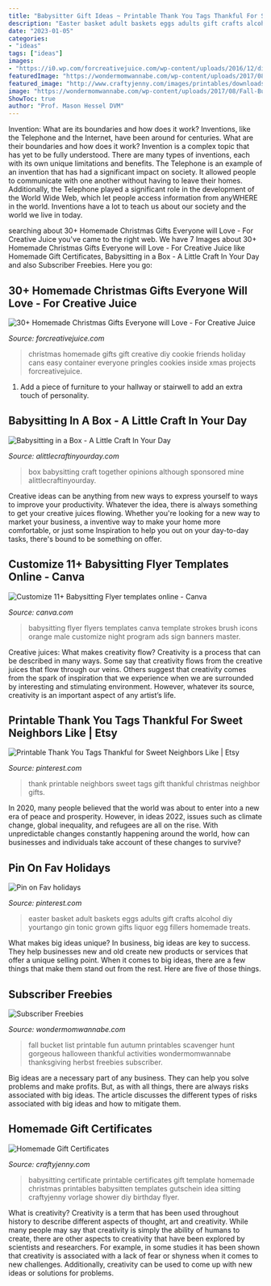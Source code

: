 ```yaml
---
title: "Babysitter Gift Ideas ~ Printable Thank You Tags Thankful For Sweet Neighbors Like"
description: "Easter basket adult baskets eggs adults gift crafts alcohol diy yourtango gin tonic grown gifts liquor egg fillers homemade treats"
date: "2023-01-05"
categories:
- "ideas"
tags: ["ideas"]
images:
- "https://i0.wp.com/forcreativejuice.com/wp-content/uploads/2016/12/diy-christmas-gift-ideas/1-diy-christmas-gift-ideas.jpg?w=600&amp;ssl=1"
featuredImage: "https://wondermomwannabe.com/wp-content/uploads/2017/08/Fall-Bucket-List.jpg"
featured_image: "http://www.craftyjenny.com/images/printables/downloads/gift-certificate-babysitting.jpg"
image: "https://wondermomwannabe.com/wp-content/uploads/2017/08/Fall-Bucket-List.jpg"
ShowToc: true
author: "Prof. Mason Hessel DVM"
---
```



Invention: What are its boundaries and how does it work?
Inventions, like the Telephone and the Internet, have been around for centuries. What are their boundaries and how does it work? Invention is a complex topic that has yet to be fully understood. There are many types of inventions, each with its own unique limitations and benefits. The Telephone is an example of an invention that has had a significant impact on society. It allowed people to communicate with one another without having to leave their homes. Additionally, the Telephone played a significant role in the development of the World Wide Web, which let people access information from anyWHERE in the world. Inventions have a lot to teach us about our society and the world we live in today.

	

		
searching about 30+ Homemade Christmas Gifts Everyone will Love - For Creative Juice you've came to the right web. We have 7 Images about 30+ Homemade Christmas Gifts Everyone will Love - For Creative Juice like Homemade Gift Certificates, Babysitting in a Box - A Little Craft In Your Day and also Subscriber Freebies. Here you go:
		
    
## 30+ Homemade Christmas Gifts Everyone Will Love - For Creative Juice

<img loading=lazy src="https://i0.wp.com/forcreativejuice.com/wp-content/uploads/2016/12/diy-christmas-gift-ideas/1-diy-christmas-gift-ideas.jpg?w=600&amp;ssl=1" onerror="this.onerror=null;this.src='https://tse4.mm.bing.net/th?id=OIP.Tuh-KV9hHkxuDZoum4dHTgHacD&amp;pid=15.1';" alt="30+ Homemade Christmas Gifts Everyone will Love - For Creative Juice">

_Source: forcreativejuice.com_

>christmas homemade gifts gift creative diy cookie friends holiday cans easy container everyone pringles cookies inside xmas projects forcreativejuice. 

	

1. Add a piece of furniture to your hallway or stairwell to add an extra touch of personality.

    
## Babysitting In A Box - A Little Craft In Your Day

<img loading=lazy src="https://www.alittlecraftinyourday.com/wp-content/uploads/2014/03/togetherbox.jpg" onerror="this.onerror=null;this.src='https://tse3.mm.bing.net/th?id=OIP.Za6_jzshkFt9ILJqDETHLwHaFL&amp;pid=15.1';" alt="Babysitting in a Box - A Little Craft In Your Day">

_Source: alittlecraftinyourday.com_

>box babysitting craft together opinions although sponsored mine alittlecraftinyourday. 

	

Creative ideas can be anything from new ways to express yourself to ways to improve your productivity. Whatever the idea, there is always something to get your creative juices flowing. Whether you're looking for a new way to market your business, a inventive way to make your home more comfortable, or just some Inspiration to help you out on your day-to-day tasks, there's bound to be something on offer.

    
## Customize 11+ Babysitting Flyer Templates Online - Canva

<img loading=lazy src="https://marketplace.canva.com/MAC4XNz6FkU/1/0/thumbnail_large-5/canva-orange-and-blue-brush-strokes-and-baby-icons-male-babysitting-flyer-MAC4XNz6FkU.jpg" onerror="this.onerror=null;this.src='https://tse4.mm.bing.net/th?id=OIP.pDl-qiYRTmnGPtAHhctYdAAAAA&amp;pid=15.1';" alt="Customize 11+ Babysitting Flyer templates online - Canva">

_Source: canva.com_

>babysitting flyer flyers templates canva template strokes brush icons orange male customize night program ads sign banners master. 

	

Creative juices: What makes creativity flow?
Creativity is a process that can be described in many ways. Some say that creativity flows from the creative juices that flow through our veins. Others suggest that creativity comes from the spark of inspiration that we experience when we are surrounded by interesting and stimulating environment. However, whatever its source, creativity is an important aspect of any artist’s life.

    
## Printable Thank You Tags Thankful For Sweet Neighbors Like | Etsy

<img loading=lazy src="https://i.pinimg.com/736x/4e/7f/fd/4e7ffdb35a486cffae94258670edae55.jpg" onerror="this.onerror=null;this.src='https://tse4.mm.bing.net/th?id=OIP.yIGlSbTxhhuUcrp600TyIwHaJ3&amp;pid=15.1';" alt="Printable Thank You Tags Thankful for Sweet Neighbors Like | Etsy">

_Source: pinterest.com_

>thank printable neighbors sweet tags gift thankful christmas neighbor gifts. 

	

In 2020, many people believed that the world was about to enter into a new era of peace and prosperity. However, in ideas 2022, issues such as climate change, global inequality, and refugees are all on the rise. With unpredictable changes constantly happening around the world, how can businesses and individuals take account of these changes to survive?

    
## Pin On Fav Holidays

<img loading=lazy src="https://i.pinimg.com/originals/67/b4/70/67b4700d58f48c44aff06d2b796e6b5d.jpg" onerror="this.onerror=null;this.src='https://tse2.mm.bing.net/th?id=OIP.y2M9_biMscfRYwkRoKoIBQHaJ4&amp;pid=15.1';" alt="Pin on Fav holidays">

_Source: pinterest.com_

>easter basket adult baskets eggs adults gift crafts alcohol diy yourtango gin tonic grown gifts liquor egg fillers homemade treats. 

	

What makes big ideas unique?
In business, big ideas are key to success. They help businesses new and old create new products or services that offer a unique selling point. When it comes to big ideas, there are a few things that make them stand out from the rest. Here are five of those things.

    
## Subscriber Freebies

<img loading=lazy src="https://wondermomwannabe.com/wp-content/uploads/2017/08/Fall-Bucket-List.jpg" onerror="this.onerror=null;this.src='https://tse4.mm.bing.net/th?id=OIP.rF8TCr1RwYMld5oARI4y0QHaJj&amp;pid=15.1';" alt="Subscriber Freebies">

_Source: wondermomwannabe.com_

>fall bucket list printable fun autumn printables scavenger hunt gorgeous halloween thankful activities wondermomwannabe thanksgiving herbst freebies subscriber. 

	

Big ideas are a necessary part of any business. They can help you solve problems and make profits. But, as with all things, there are always risks associated with big ideas. The article discusses the different types of risks associated with big ideas and how to mitigate them.

    
## Homemade Gift Certificates

<img loading=lazy src="http://www.craftyjenny.com/images/printables/downloads/gift-certificate-babysitting.jpg" onerror="this.onerror=null;this.src='https://tse1.mm.bing.net/th?id=OIP.E3hzfT_z7XuEPx4n4QOvWQHaPh&amp;pid=15.1';" alt="Homemade Gift Certificates">

_Source: craftyjenny.com_

>babysitting certificate printable certificates gift template homemade christmas printables babysitten templates gutschein idea sitting craftyjenny vorlage shower diy birthday flyer. 

	

What is creativity?
Creativity is a term that has been used throughout history to describe different aspects of thought, art and creativity. While many people may say that creativity is simply the ability of humans to create, there are other aspects to creativity that have been explored by scientists and researchers. For example, in some studies it has been shown that creativity is associated with a lack of fear or shyness when it comes to new challenges. Additionally, creativity can be used to come up with new ideas or solutions for problems.

